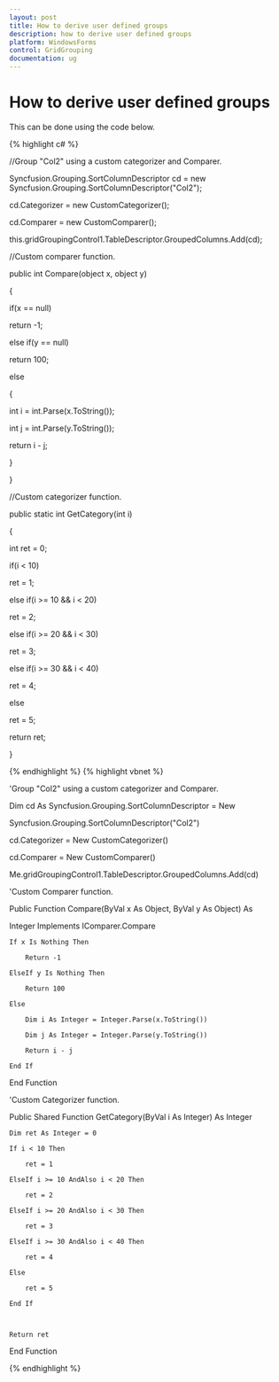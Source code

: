 ```yaml
---
layout: post
title: How to derive user defined groups
description: how to derive user defined groups
platform: WindowsForms
control: GridGrouping
documentation: ug
---
```


# How to derive user defined groups

This can be done using the code below.

{% highlight c# %}



//Group "Col2" using a custom categorizer and Comparer.

Syncfusion.Grouping.SortColumnDescriptor cd = new Syncfusion.Grouping.SortColumnDescriptor("Col2");

cd.Categorizer = new CustomCategorizer();

cd.Comparer = new CustomComparer();

this.gridGroupingControl1.TableDescriptor.GroupedColumns.Add(cd);



//Custom comparer function.

public int Compare(object x, object y)

{

if(x == null)

 return -1;

else if(y == null)

 return 100;

else 

{

 int i = int.Parse(x.ToString());

 int j = int.Parse(y.ToString());

 return i - j;

}

}



//Custom categorizer function.

public static int GetCategory(int i)

{

int ret = 0;

if(i < 10)

 ret = 1;

else if(i >= 10 && i < 20)

 ret = 2;

else if(i >= 20 && i < 30)

 ret = 3;

else if(i >= 30 && i < 40)

 ret = 4;

else  

 ret = 5;

return ret;

}

{% endhighlight  %}
{% highlight vbnet %}




'Group "Col2" using a custom categorizer and Comparer.

   Dim cd As Syncfusion.Grouping.SortColumnDescriptor = New 



Syncfusion.Grouping.SortColumnDescriptor("Col2")

   cd.Categorizer = New CustomCategorizer()

   cd.Comparer = New CustomComparer()

   Me.gridGroupingControl1.TableDescriptor.GroupedColumns.Add(cd)



'Custom Comparer function.

   Public Function Compare(ByVal x As Object, ByVal y As Object) As 



Integer Implements IComparer.Compare

    If x Is Nothing Then

        Return -1

    ElseIf y Is Nothing Then

        Return 100

    Else

        Dim i As Integer = Integer.Parse(x.ToString())

        Dim j As Integer = Integer.Parse(y.ToString())

        Return i - j

    End If

End Function



'Custom Categorizer function.

Public Shared Function GetCategory(ByVal i As Integer) As Integer

    Dim ret As Integer = 0

    If i < 10 Then

        ret = 1

    ElseIf i >= 10 AndAlso i < 20 Then

        ret = 2

    ElseIf i >= 20 AndAlso i < 30 Then

        ret = 3

    ElseIf i >= 30 AndAlso i < 40 Then

        ret = 4

    Else

        ret = 5

    End If



    Return ret

End Function

{% endhighlight  %}
